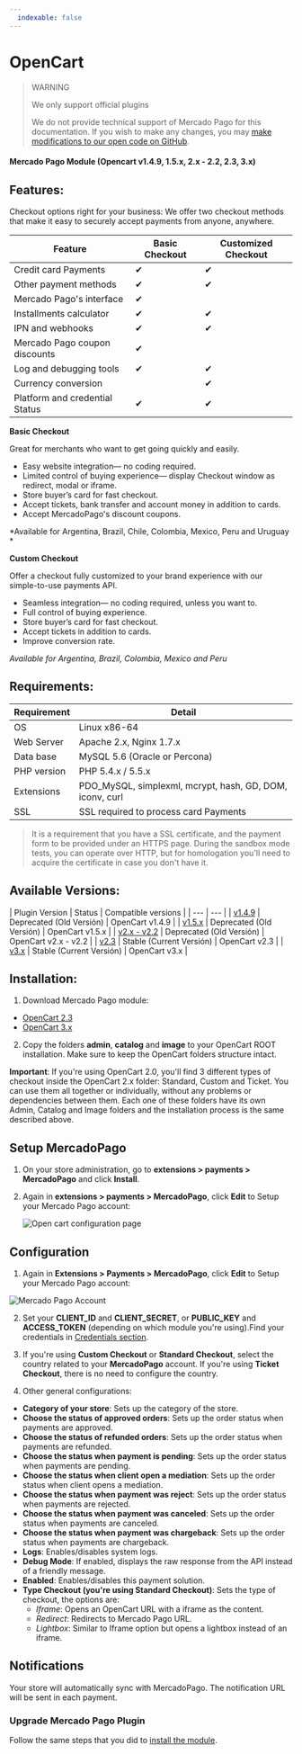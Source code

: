 ```yaml
---
  indexable: false
---
```

# OpenCart

> WARNING
>
> We only support official plugins
>
> We do not provide technical support of Mercado Pago for this documentation. If you wish to make any changes, you may [make modifications to our open code on GitHub](https://github.com/mercadopago/devsite-docs/blob/development/guides/plugins/unofficial/opencart.en.md).

#### Mercado Pago Module (Opencart v1.4.9, 1.5.x, 2.x - 2.2, 2.3, 3.x)

## Features:

Checkout options right for your business:
We offer two checkout methods that make it easy to securely accept payments from anyone, anywhere.

| Feature | Basic Checkout | Customized Checkout |
| --- | --- | --- |
| Credit card Payments | ✔ | ✔ |
| Other payment methods              | ✔                 | ✔                       |
| Mercado Pago's interface           | ✔                 |  |
| Installments calculator            | ✔                 | ✔                       |
| IPN and webhooks                   | ✔                 | ✔                       |
| Mercado Pago coupon discounts      | ✔                 |  |
| Log and debugging tools            | ✔                 | ✔                       |
| Currency conversion                |                   | ✔                       |
| Platform and credential Status     | ✔                 | ✔                       |

**Basic Checkout**

Great for merchants who want to get going quickly and easily.

* Easy website integration— no coding required.
* Limited control of buying experience— display Checkout window as redirect, modal or iframe.
* Store buyer’s card for fast checkout.
* Accept tickets, bank transfer and account money in addition to cards.
* Accept MercadoPago's discount coupons.

*Available for Argentina, Brazil, Chile, Colombia, Mexico, Peru and Uruguay *

**Custom Checkout**

Offer a checkout fully customized to your brand experience with our simple-to-use payments API.

* Seamless integration— no coding required, unless you want to.
* Full control of buying experience.
* Store buyer’s card for fast checkout.
* Accept tickets in addition to cards.
* Improve conversion rate.

*Available for Argentina, Brazil, Colombia, Mexico and Peru*


## Requirements:

| Requirement | Detail |
| --- | --- |
| OS | Linux x86-64                       |
| Web Server                | Apache 2.x, Nginx 1.7.x            |
| Data base                 | MySQL 5.6 (Oracle or Percona)      |
| PHP version               | PHP 5.4.x / 5.5.x                  |
| Extensions                | PDO_MySQL, simplexml, mcrypt, hash, GD, DOM, iconv, curl  |
| SSL                       | SSL required to process card Payments                     |

>It is a requirement that you have a SSL certificate, and the payment form to be provided under an HTTPS page.
During the sandbox mode tests, you can operate over HTTP, but for homologation you'll need to acquire the certificate in case you don't have it.


## Available Versions:

| Plugin Version | Status | Compatible versions |
| --- | --- |
| [v1.4.9](https://github.com/mercadopago/cart-opencart/tree/master/v1.4.9) | Deprecated (Old Versión)  | OpenCart v1.4.9       |
| [v1.5.x](https://github.com/mercadopago/cart-opencart/tree/master/v1.5.x) | Deprecated (Old Versión)  | OpenCart v1.5.x       |
| [v2.x - v2.2](https://github.com/mercadopago/cart-opencart/tree/master/v2.x%20-%202.2)  | Deprecated (Old Versión)  | OpenCart v2.x - v2.2  |
| [v2.3](https://github.com/mercadopago/cart-opencart-2/archive/master.zip) | Stable (Current Versión)  | OpenCart v2.3         |
| [v3.x](https://github.com/mercadopago/cart-opencart-3/archive/master.zip) | Stable (Current Versión)  | OpenCart v3.x         |

## Installation:

1. Download Mercado Pago module:

  * [OpenCart 2.3](https://github.com/mercadopago/cart-opencart/tree/master/v2.3)
  * [OpenCart 3.x](https://github.com/mercadopago/cart-opencart/tree/master/v3.x)

2. Copy the folders **admin**, **catalog** and **image** to your OpenCart ROOT installation. Make sure to keep the OpenCart folders structure intact.

**Important**: If you're using OpenCart 2.0, you'll find 3 different types of checkout inside the OpenCart 2.x folder: Standard, Custom and Ticket. You can use them all together or individually, without any problems or dependencies between them. Each one of these folders have its own Admin, Catalog and Image folders and the installation process is the same described above.

## Setup MercadoPago

1. On your store administration, go to **extensions > payments > MercadoPago** and click **Install**.

2. Again in **extensions > payments > MercadoPago**, click **Edit** to Setup your Mercado Pago account:

	![Open cart configuration page](https://raw.github.com/mercadopago/cart-opencart/master/README.img/MPAccount.png)

## Configuration

1. Again in **Extensions > Payments > MercadoPago**, click **Edit** to Setup your Mercado Pago account:

 ![Mercado Pago Account](https://raw.github.com/brunocodeman/cart-opencart/master/README.img/MPAccount.png)

2.  Set your **CLIENT_ID** and **CLIENT_SECRET**, or **PUBLIC_KEY** and **ACCESS_TOKEN** (depending on which module you're using).Find your credentials in [Credentials section]([FAKER][CREDENTIALS][URL]).

4. If you're using **Custom Checkout** or **Standard Checkout**, select the country related to your **MercadoPago** account. If you're using **Ticket Checkout**, there is no need to configure the country.

5. Other general configurations:

  * **Category of your store**: Sets up the category of the store.
  * **Choose the status of approved orders**: Sets up the order status when payments are approved.
  * **Choose the status of refunded orders**: Sets up the order status when payments are refunded.
  * **Choose the status when payment is pending**: Sets up the order status when payments are pending.
  * **Choose the status when client open a mediation**: Sets up the order status when client opens a mediation.
  * **Choose the status when payment was reject**: Sets up the order status when payments are rejected.
  * **Choose the status when payment was canceled**: Sets up the order status when payments are canceled.
  * **Choose the status when payment was chargeback**: Sets up the order status when payments are chargeback.
  * **Logs**: Enables/disables system logs.
  * **Debug Mode**: If enabled, displays the raw response from the API instead of a friendly message.
  *  **Enabled**: Enables/disables this payment solution.
  * **Type Checkout (you're using Standard Checkout)**: Sets the type of checkout, the options are:
    *  *Iframe*: Opens an OpenCart URL with a iframe as the content.
    *  *Redirect*: Redirects to Mercado Pago URL.
    *  *Lightbox*: Similar to Iframe option but opens a lightbox instead of an iframe.

## Notifications

Your store will automatically sync with MercadoPago. The notification URL will be sent in each payment.

### Upgrade Mercado Pago Plugin

Follow the same steps that you did to [install the module](#bookmark_installation).
